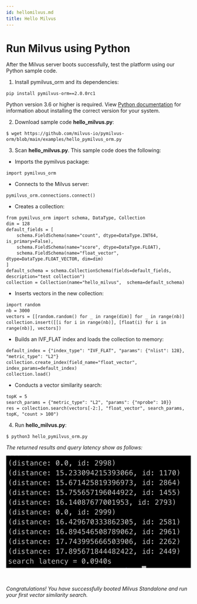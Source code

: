 ```yaml
---
id: hellomilvus.md
title: Hello Milvus
---
```


# Run Milvus using Python

After the Milvus server boots successfully, test the platform using our Python sample code.

1. Install pymilvus_orm and its dependencies:

```
pip install pymilvus-orm==2.0.0rc1
```
<div class="alert note">
Python version 3.6 or higher is required. View <a href="https://wiki.python.org/moin/BeginnersGuide/Download">Python documentation</a> for information about installing the correct version for your system.
</div>

2. Download sample code **hello_milvus.py**:

```
$ wget https://github.com/milvus-io/pymilvus-orm/blob/main/examples/hello_pymilvus_orm.py
```

3. Scan **hello_milvus.py**. This sample code does the following:

- Imports the pymilvus package:
```
import pymilvus_orm
```

- Connects to the Milvus server:
```
pymilvus_orm.connections.connect()
```

- Creates a collection:
```
from pymilvus_orm import schema, DataType, Collection
dim = 128
default_fields = [
    schema.FieldSchema(name="count", dtype=DataType.INT64, is_primary=False),
    schema.FieldSchema(name="score", dtype=DataType.FLOAT),
    schema.FieldSchema(name="float_vector", dtype=DataType.FLOAT_VECTOR, dim=dim)
]
default_schema = schema.CollectionSchema(fields=default_fields, description="test collection")
collection = Collection(name="hello_milvus",  schema=default_schema)
```

- Inserts vectors in the new collection:
```
import random
nb = 3000
vectors = [[random.random() for _ in range(dim)] for _ in range(nb)]
collection.insert([[i for i in range(nb)], [float(i) for i in range(nb)], vectors])
```

- Builds an IVF_FLAT index and loads the collection to memory:
```
default_index = {"index_type": "IVF_FLAT", "params": {"nlist": 128}, "metric_type": "L2"}
collection.create_index(field_name="float_vector", index_params=default_index)
collection.load()
```

- Conducts a vector similarity search:
```
topK = 5
search_params = {"metric_type": "L2", "params": {"nprobe": 10}}
res = collection.search(vectors[-2:], "float_vector", search_params, topK, "count > 100")
```

4. Run **hello_milvus.py**:
```
$ python3 hello_pymilvus_orm.py
```

*The returned results and query latency show as follows:*


![Returned results](../../../assets/returned_results.png)

<br/>


*Congratulations! You have successfully booted Milvus Standalone and run your first vector similarity search.*

